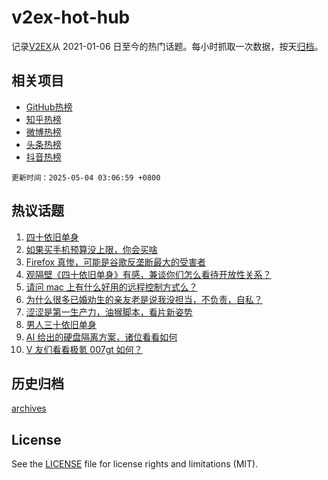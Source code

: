 # v2ex-hot-hub

 记录[V2EX](https://www.v2ex.com/)从 2021-01-06 日至今的热门话题。每小时抓取一次数据，按天[归档](archives)。
 
 ## 相关项目

- [GitHub热榜](https://github.com/snaildev/github-hot-hub)
- [知乎热榜](https://github.com/snaildev/zhihu-hot-hub)
- [微博热榜](https://github.com/snaildev/weibo-hot-hub)
- [头条热榜](https://github.com/snaildev/toutiao-hot-hub)
- [抖音热榜](https://github.com/snaildev/douyin-hot-hub)


 `更新时间：2025-05-04 03:06:59 +0800`

## 热议话题

1. [四十依旧单身](https://www.v2ex.com/t/1129467)
1. [如果买手机预算没上限，你会买啥](https://www.v2ex.com/t/1129511)
1. [Firefox 真惨，可能是谷歌反垄断最大的受害者](https://www.v2ex.com/t/1129489)
1. [观隔壁《四十依旧单身》有感，兼谈你们怎么看待开放性关系？](https://www.v2ex.com/t/1129534)
1. [请问 mac 上有什么好用的远程控制方式么？](https://www.v2ex.com/t/1129470)
1. [为什么很多已婚劝生的亲友老是说我没担当，不负责，自私？](https://www.v2ex.com/t/1129487)
1. [涩涩是第一生产力，油猴脚本，看片新姿势](https://www.v2ex.com/t/1129498)
1. [男人三十依旧单身](https://www.v2ex.com/t/1129458)
1. [AI 给出的硬盘隔离方案，诸位看看如何](https://www.v2ex.com/t/1129504)
1. [V 友们看看极氪 007gt 如何？](https://www.v2ex.com/t/1129482)

## 历史归档

[archives](archives)

## License

See the [LICENSE](LICENSE) file for license rights and limitations (MIT).
